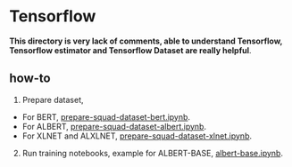 # Tensorflow

**This directory is very lack of comments, able to understand Tensorflow, Tensorflow estimator and Tensorflow Dataset are really helpful**.

## how-to

1. Prepare dataset,

- For BERT, [prepare-squad-dataset-bert.ipynb](prepare-squad-dataset-bert.ipynb).
- For ALBERT, [prepare-squad-dataset-albert.ipynb](prepare-squad-dataset-albert.ipynb).
- For XLNET and ALXLNET, [prepare-squad-dataset-xlnet.ipynb](prepare-squad-dataset-xlnet.ipynb).

2. Run training notebooks, example for ALBERT-BASE, [albert-base.ipynb](albert-base.ipynb).
